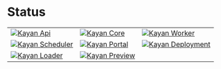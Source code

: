 # Status

|   | | |
| ------------- | ------------- | ------------- |
| [![Kayan Api](https://github.com/kayansolution/kayan-api/actions/workflows/build.yml/badge.svg)](https://github.com/kayansolution/kayan-api/actions/workflows/build.yml) | [![Kayan Core](https://github.com/kayansolution/kayan-core/actions/workflows/build.yml/badge.svg)](https://github.com/kayansolution/kayan-core/actions/workflows/build.yml) | [![Kayan Worker](https://github.com/kayansolution/kayan-worker/actions/workflows/build.yml/badge.svg)](https://github.com/kayansolution/kayan-worker/actions/workflows/build.yml)
| [![Kayan Scheduler](https://github.com/kayansolution/kayan-scheduler/actions/workflows/build.yml/badge.svg)](https://github.com/kayansolution/kayan-scheduler/actions/workflows/build.yml) | [![Kayan Portal](https://github.com/kayansolution/kayan-portal/actions/workflows/build.yml/badge.svg)](https://github.com/kayansolution/kayan-portal/actions/workflows/build.yml) | [![Kayan Deployment](https://github.com/kayansolution/kayan-devops/actions/workflows/build.yml/badge.svg)](https://github.com/kayansolution/kayan-devops/actions/workflows/build.yml)
| [![Kayan Loader](https://github.com/kayansolution/kayan-loader/actions/workflows/build.yml/badge.svg)](https://github.com/kayansolution/kayan-loader/actions/workflows/build.yml) | [![Kayan Preview](https://github.com/kayansolution/kayan-devops/actions/workflows/preview.yml/badge.svg)](https://github.com/kayansolution/kayan-devops/actions/workflows/preview.yml) |
